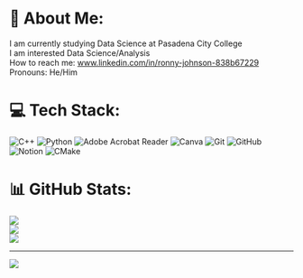 # 💫 About Me:
I am currently studying Data Science at Pasadena City College<br>I am interested Data Science/Analysis<br>How to reach me: www.linkedin.com/in/ronny-johnson-838b67229<br>Pronouns: He/Him


# 💻 Tech Stack:
![C++](https://img.shields.io/badge/c++-%2300599C.svg?style=for-the-badge&logo=c%2B%2B&logoColor=white) ![Python](https://img.shields.io/badge/python-3670A0?style=for-the-badge&logo=python&logoColor=ffdd54) ![Adobe Acrobat Reader](https://img.shields.io/badge/Adobe%20Acrobat%20Reader-EC1C24.svg?style=for-the-badge&logo=Adobe%20Acrobat%20Reader&logoColor=white) ![Canva](https://img.shields.io/badge/Canva-%2300C4CC.svg?style=for-the-badge&logo=Canva&logoColor=white) ![Git](https://img.shields.io/badge/git-%23F05033.svg?style=for-the-badge&logo=git&logoColor=white) ![GitHub](https://img.shields.io/badge/github-%23121011.svg?style=for-the-badge&logo=github&logoColor=white) ![Notion](https://img.shields.io/badge/Notion-%23000000.svg?style=for-the-badge&logo=notion&logoColor=white) ![CMake](https://img.shields.io/badge/CMake-%23008FBA.svg?style=for-the-badge&logo=cmake&logoColor=white)
# 📊 GitHub Stats:
![](https://github-readme-stats.vercel.app/api?username=Ronjoh793&theme=dark&hide_border=false&include_all_commits=false&count_private=false)<br/>
![](https://nirzak-streak-stats.vercel.app/?user=Ronjoh793&theme=dark&hide_border=false)<br/>
![](https://github-readme-stats.vercel.app/api/top-langs/?username=Ronjoh793&theme=dark&hide_border=false&include_all_commits=false&count_private=false&layout=compact)

---
[![](https://visitcount.itsvg.in/api?id=Ronjoh793&icon=0&color=0)](https://visitcount.itsvg.in)

<!-- Proudly created with GPRM ( https://gprm.itsvg.in ) -->
